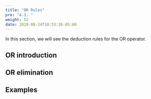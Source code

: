 ```yaml
---
title: "OR Rules"
pre: "4.3. "
weight: 52
date: 2018-08-24T10:53:26-05:00
---
```


In this section, we will see the deduction rules for the OR operator.

## OR introduction

## OR elimination

## Examples